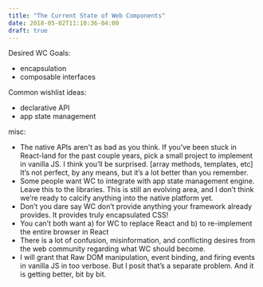```yaml
---
title: "The Current State of Web Components"
date: 2018-05-02T11:10:36-04:00
draft: true
---
```


Desired WC Goals:
* encapsulation
* composable interfaces

Common wishlist ideas:
* declarative API
* app state management

misc:
* The native APIs aren't as bad as you think. If you’ve been stuck in React-land for the past couple years, pick a small project to implement in vanilla JS. I think you’ll be surprised. [array methods, templates, etc] It’s not perfect, by any means, but it’s a lot better than you remember.
* Some people want WC to integrate with app state management engine. Leave this to the libraries. This is still an evolving area, and I don’t think we’re ready to calcify anything into the native platform yet.
* Don’t you dare say WC don’t provide anything your framework already provides. It provides truly encapsulated CSS!
* You can’t both want a) for WC to replace React and b) to re-implement the entire browser in React
* There is a lot of confusion, misinformation, and conflicting desires from the web community regarding what WC should become.
* I will grant that Raw DOM manipulation, event binding, and firing events in vanilla JS in too verbose. But I posit that’s a separate problem. And it is getting better, bit by bit.
